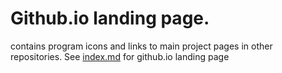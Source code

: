 # Github.io landing page.

contains program icons and links to main project pages in other repositories.
See [index.md](https://tiffin-filion.github.io/) for github.io landing page
